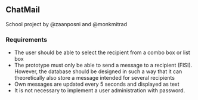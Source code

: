 ## ChatMail
School project by @zaanposni and @monkmitrad
 
### Requirements

- The user should be able to select the recipient from a combo box or list box 
- The prototype must only be able to send a message to a recipient (FISI). However, the database should be designed in such a way that it can theoretically also store a message intended for several recipients 
- Own messages are updated every 5 seconds and displayed as text 
- It is not necessary to implement a user administration with password.